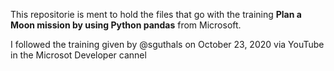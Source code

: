 This repositorie is ment to hold the files that go with the training **Plan a Moon mission by using Python pandas** from Microsoft.

I followed the training given by @sguthals on October 23, 2020 via YouTube in the Microsot Developer cannel 